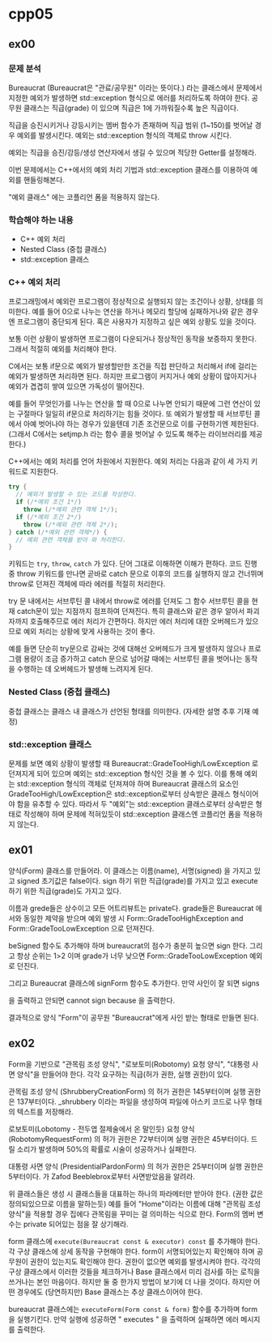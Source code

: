 # cpp05

## ex00

### 문제 분석

Bureaucrat (Bureaucrat은 "관료/공무원" 이라는 뜻이다.) 라는 클래스에서 문제에서 지정한 예외가 발생하면 std::exception 형식으로 에러를 처리하도록 하여야 한다. 공무원 클래스는 직급(grade) 이 있으며 직급은 1에 가까워질수록 높은 직급이다.

직급을 승진시키거나 강등시키는 멤버 함수가 존재하며 직급 범위 (1~150)를 벗어날 경우 예외를 발생시킨다. 예외는 std::exception 형식의 객체로 throw 시킨다.

예외는 직급을 승진/강등/생성 연산자에서 생길 수 있으며 적당한 Getter를 설정해라.

이번 문제에서는 C++에서의 예외 처리 기법과 std::exception 클래스를 이용하여 예외를 핸들링해본다.

"예외 클래스" 에는 코플리언 폼을 적용하지 않는다.

### 학습해야 하는 내용

- C++ 예외 처리
- Nested Class (중첩 클래스)
- std::exception 클래스

### C++ 예외 처리

프로그래밍에서 예외란 프로그램이 정상적으로 실행되지 않는 조건이나 상황, 상태를 의미한다. 예를 들어 0으로 나누는 연산을 하거나 메모리 할당에 실패하거나와 같은 경우엔 프로그램이 중단되게 된다. 혹은 사용자가 지정하고 싶은 예외 상황도 있을 것이다.

보통 이런 상황이 발생하면 프로그램이 다운되거나 정상적인 동작을 보증하지 못한다. 그래서 적절히 예외를 처리해야 한다.

C에서는 보통 if문으로 예외가 발생할만한 조건을 직접 판단하고 처리해서 if에 걸리는 예외가 발생하면 처리하면 된다. 하지만 프로그램이 커지거나 예외 상황이 많아지거나 예외가 겹겹히 쌓여 있으면 가독성이 떨어진다.

예를 들어 무엇인가를 나누는 연산을 할 때 0으로 나누면 안되기 때문에 그런 연산이 있는 구절마다 일일히 if문으로 처리하기는 힘들 것이다. 또 예외가 발생할 때 서브루틴 콜에서 아예 벗어나야 하는 경우가 있을텐데 기존 조건문으로 이를 구현하기엔 제한된다. (그래서 C에서는 setjmp.h 라는 함수 콜을 벗어날 수 있도록 해주는 라이브러리를 제공한다.)

C++에서는 예외 처리를 언어 차원에서 지원한다. 예외 처리는 다음과 같이 세 가지 키워드로 지원한다.

```c++
try {
  // 예외가 발생할 수 있는 코드를 작성한다.
  if (/*예외 조건 1*/)
    throw (/*예외 관련 객체 1*/);
  if (/*예외 조건 2*/)
    throw (/*예외 관련 객체 2*/);
} catch (/*예외 관련 객체*/) {
  // 예외 관련 객체를 받아 와 처리한다.
}
```

키워드는 `try`, `throw`, `catch` 가 있다. 단어 그대로 이해하면 이해가 편하다. 코드 진행 중 throw 키워드를 만나면 곧바로 catch 문으로 이후의 코드를 실행하지 않고 건너뛰며 throw로 던져진 객체에 따라 에러를 적절히 처리한다.

try 문 내에서는 서브루틴 콜 내에서 throw로 에러를 던져도 그 함수 서브루틴 콜을 현재 catch문이 있는 지점까지 점프하여 던져진다. 특히 클래스와 같은 경우 알아서 파괴자까지 호출해주므로 에러 처리가 간편하다. 하지만 에러 처리에 대한 오버헤드가 있으므로 예외 처리는 상황에 맞게 사용하는 것이 좋다.

예를 들면 단순히 try문으로 감싸는 것에 대해선 오버헤드가 크게 발생하지 않으나 프로그램 용량이 조금 증가하고 catch 문으로 넘어갈 때에는 서브루틴 콜을 벗어나는 동작을 수행하는 데 오버헤드가 발생해 느려지게 된다.

### Nested Class (중첩 클래스)

중첩 클래스는 클래스 내 클래스가 선언된 형태를 의미한다. (자세한 설명 추후 기재 예정)

### std::exception 클래스

문제를 보면 예외 상황이 발생할 때 Bureaucrat::GradeTooHigh/LowException 로 던져지게 되어 있으며 예외는 std::exception 형식인 것을 볼 수 있다. 이를 통해 예외는 std::exception 형식의 객체로 던져져야 하며 Bureaucrat 클래스의 요소인 GradeTooHigh/LowException은 std::exception로부터 상속받은 클래스 형식이어야 함을 유추할 수 있다. 따라서 두 "예외"는 std::exception 클래스로부터 상속받은 형태로 작성해야 하며 문제에 적혀있듯이 std::exception 클래스엔 코플리언 폼을 적용하지 않는다.

## ex01

양식(Form) 클래스를 만들어라. 이 클래스는 이름(name), 서명(signed) 을 가지고 있고 signed 초기값은 false이다. sign 하기 위한 직급(grade)를 가지고 있고 execute 하기 위한 직급(grade)도 가지고 있다.

이름과 grede들은 상수이고 모든 어트리뷰트는 private다. grade들은 Bureaucrat 에서와 동일한 제약을 받으며 예외 발생 시 Form::GradeTooHighException and Form::GradeTooLowException 으로 던져진다.

beSigned 함수도 추가해야 하며 bureaucrat의 점수가 충분히 높으면 sign 한다. 그리고 항상 순위는 1>2 이며 grade가 너무 낮으면 Form::GradeTooLowException 예외로 던진다.

그리고 Bureaucrat 클래스에 signForm 함수도 추가한다. 만약 사인이 잘 되면 <bureaucrat> signs <form> 을 출력하고 안되면 <bureaucrat> cannot sign <form> because <reason> 을 출력한다.

결과적으로 양식 "Form"이 공무원 "Bureaucrat"에게 사인 받는 형태로 만들면 된다.

## ex02

Form을 기반으로 "관목림 조성 양식", "로보토미(Robotomy) 요청 양식", "대통령 사면 양식"을 만들어야 한다. 각각 요구하는 직급(허가 권한, 실행 권한)이 있다.

관목림 조성 양식 (ShrubberyCreationForm) 의 허가 권한은 145부터이며 실행 권한은 137부터이다. <target>_shrubbery  이라는 파일을 생성하여 파일에 아스키 코드로 나무 형태의 텍스트를 저장해라.

로보토미(Lobotomy - 전두엽 절제술에서 온 말인듯) 요청 양식 (RobotomyRequestForm) 의 허가 권한은 72부터이며 실행 권한은 45부터이다. 드릴 소리가 발생하며 50%의 확률로 시술이 성공하거나 실패한다.

대통령 사면 양식 (PresidentialPardonForm) 의 허가 권한은 25부터이며 실행 권한은 5부터이다. <target>가 Zafod Beeblebrox로부터 사면받았음을 알려라.

위 클래스들은 생성 시 클래스들을 대표하는 하나의 파라메터만 받아야 한다. (권한 값은 정의되있으므로 이름을 말하는듯) 예를 들어 "Home"이라는 이름에 대해 "관목림 조성 양식"을 적용할 경우 집에다 관목림을 꾸미는 걸 의미하는 식으로 한다. Form의 멤버 변수는 private 되어있는 점을 잘 상기해라.

form 클래스에 `execute(Bureaucrat const & executor) const` 를 추가해야 한다. 각 구상 클래스에 상세 동작을 구현해야 한다. form이 서명되어있는지 확인해야 하며 공무원이 권한이 있는지도 확인해야 한다. 권한이 없으면 예외를 발생시켜야 한다. 각각의 구상 클래스에서 이러한 것들을 체크하거나 Base 클래스에서 미리 검사를 하는 로직을 쓰거나는 본인 마음이다. 하지만 둘 중 한가지 방법이 보기에 더 나을 것이다. 하지만 어떤 경우에도 (당연하지만) Base 클래스는 추상 클래스이어야 한다.

bureaucrat 클래스에는 `executeForm(Form const & form)` 함수를 추가하며 form을 실행기킨다. 만약 실행에 성공하면 "<bureaucrat> executes <form>" 을 출력하며 실패하면 에러 메시지를 출력한다.